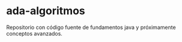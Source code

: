 # ada-algoritmos
Repositorio con código fuente de fundamentos java y próximamente conceptos avanzados.
